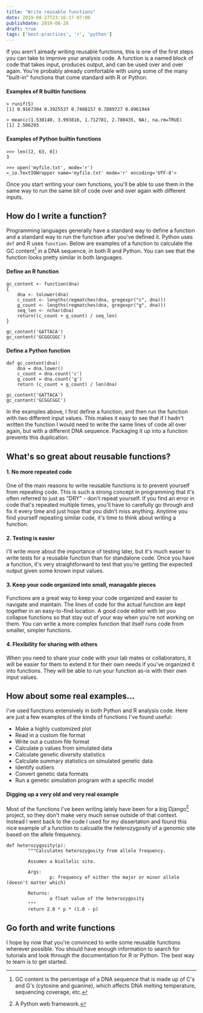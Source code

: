 ```yaml
---
title: "Write reusable functions"
date: 2019-08-27T23:16:17-07:00
publishdate: 2019-08-28
draft: true
tags: ['best-practices', 'r', 'python']
---
```


If you aren't already writing reusable functions, this is one of the first steps you can take to improve your analysis code. A function is a named block of code that takes input, produces output, and can be used over and over again. You're probably already comfortable with using some of the many "built-in" functions that come standard with R or Python.

#### Examples of R builtin functions
```
> runif(5)
[1] 0.9167304 0.3925537 0.7488157 0.7889727 0.8961944

> mean(c(1.538140, 3.993816, 1.712781, 2.780435, NA), na.rm=TRUE)
[1] 2.506293
```

#### Examples of Python builtin functions
```
>>> len([2, 63, 0])
3

>>> open('myfile.txt', mode='r')
<_io.TextIOWrapper name='myfile.txt' mode='r' encoding='UTF-8'>
```

Once you start writing your own functions, you'll be able to use them in the same way to run the same bit of code over and over again with different inputs.

## How do I write a function?

Programming languages generally have a standard way to define a function and a standard way to run the function after you've defined it. Python uses `def` and R uses `function`. Below are examples of a function to calculate the GC content[^1] in a DNA sequence, in both R and Python. You can see that the function looks pretty similar in both languages.

#### Define an R function
```
gc_content <- function(dna)
{
    dna <- tolower(dna)
    c_count <- lengths(regmatches(dna, gregexpr("c", dna)))
    g_count <- lengths(regmatches(dna, gregexpr("g", dna)))
    seq_len <- nchar(dna)
    return((c_count + g_count) / seq_len)
}

gc_content('GATTACA')
gc_content('GCGGCGGC')
```

#### Define a Python function
```
def gc_content(dna):
    dna = dna.lower()
    c_count = dna.count('c')
    g_count = dna.count('g')
    return (c_count + g_count) / len(dna)

gc_content('GATTACA')
gc_content('GCGGCGGC')
```

In the examples above, I first define a function, and then run the function with two different input values. This makes it easy to see that if I hadn't written the function I would need to write the same lines of code all over again, but with a different DNA sequence. Packaging it up into a function prevents this duplication.

## What's so great about reusable functions?

#### 1. No more repeated code

One of the main reasons to write reusable functions is to prevent yourself from repeating code. This is such a strong concept in programming that it's often referred to just as "DRY" - don't repeat yourself. If you find an error in code that's repeated multiple times, you'll have to carefully go through and fix it every time and just hope that you didn't miss anything. Anytime you find yourself repeating similar code, it's time to think about writing a function.

#### 2. Testing is easier

I'll write more about the importance of testing later, but it's much easier to write tests for a reusable function than for standalone code. Once you have a function, it's very straightforward to test that you're getting the expected output given some known input values.

#### 3. Keep your code organized into small, managable pieces

Functions are a great way to keep your code organized and easier to navigate and maintain. The lines of code for the actual function are kept together in an easy-to-find location. A good code editor with let you collapse functions so that stay out of your way when you're not working on them. You can write a more complex function that itself runs code from smaller, simpler functions.

#### 4. Flexibility for sharing with others

When you need to share your code with your lab mates or collaborators, it will be easier for them to extend it for their own needs if you've organized it into functions. They will be able to run your function as-is with their own input values.

## How about some real examples...

I've used functions extensively in both Python and R analysis code. Here are just a few examples of the kinds of functions I've found useful:

- Make a highly customized plot
- Read in a custom file format
- Write out a custom file format
- Calculate p values from simulated data
- Calculate genetic diversity statistics
- Calculate summary statistics on simulated genetic data
- Identify outliers
- Convert genetic data formats
- Run a genetic simulation program with a specific model

#### Digging up a very old and very real example

Most of the functions I've been writing lately have been for a big Django[^2] project, so they don't make very much sense outside of that context. Instead I went back to the code I used for my dissertation and found this nice example of a function to calcualte the heterozygosity of a genomic site based on the allele frequency.

```
def heterozygosity(p):
        """Calculates heterozygosity from allele frequency.

        Assumes a biallelic site.

        Args:
                p: frequency of either the major or minor allele (doesn't matter which)

        Returns:
                a float value of the heterozygosity
        """
        return 2.0 * p * (1.0 - p)
```

## Go forth and write functions

I hope by now that you're convinced to write some reusable functions wherever possible. You should have enough information to search for tutorials and look through the documentation for R or Python. The best way to learn is to get started.


[^1]: GC content is the percentage of a DNA sequence that is made up of C's and G's (cytosine and guanine), which affects DNA melting temperature, sequencing coverage, etc.
[^2]: A Python web framework.